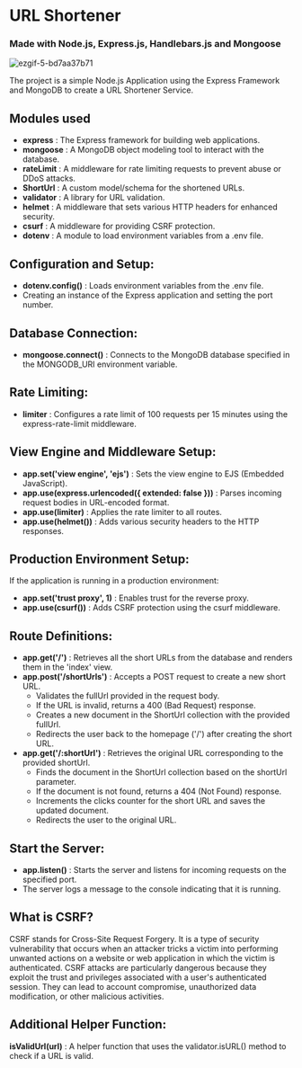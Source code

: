 # URL Shortener
### Made with Node.js, Express.js, Handlebars.js and Mongoose

![ezgif-5-bd7aa37b71](https://github.com/PranavSingh31/url-shortener/assets/76558062/f4492355-7c4b-4b57-b590-3647e2a1f55d)

The project is a simple Node.js Application using the Express Framework and MongoDB to create a URL Shortener Service.

## Modules used
+ **express** : The Express framework for building web applications.
+ **mongoose** : A MongoDB object modeling tool to interact with the database.
+ **rateLimit** : A middleware for rate limiting requests to prevent abuse or DDoS attacks.
+ **ShortUrl** : A custom model/schema for the shortened URLs.
+ **validator** : A library for URL validation.
+ **helmet** : A middleware that sets various HTTP headers for enhanced security.
+ **csurf** : A middleware for providing CSRF protection.
+ **dotenv** : A module to load environment variables from a .env file.

## Configuration and Setup:
+ **dotenv.config()** : Loads environment variables from the .env file.
+ Creating an instance of the Express application and setting the port number.

## Database Connection:
+ **mongoose.connect()** : Connects to the MongoDB database specified in the MONGODB_URI environment variable.

## Rate Limiting:
+ **limiter** : Configures a rate limit of 100 requests per 15 minutes using the express-rate-limit middleware.

## View Engine and Middleware Setup:
+ **app.set('view engine', 'ejs')** : Sets the view engine to EJS (Embedded JavaScript).
+ **app.use(express.urlencoded({ extended: false }))** : Parses incoming request bodies in URL-encoded format.
+ **app.use(limiter)** : Applies the rate limiter to all routes.
+ **app.use(helmet())** : Adds various security headers to the HTTP responses.
  
## Production Environment Setup:
If the application is running in a production environment:
+ **app.set('trust proxy', 1)** : Enables trust for the reverse proxy.
+ **app.use(csurf())** : Adds CSRF protection using the csurf middleware.
  
## Route Definitions:
+ **app.get('/')** : Retrieves all the short URLs from the database and renders them in the 'index' view.
+ **app.post('/shortUrls')** : Accepts a POST request to create a new short URL.
  - Validates the fullUrl provided in the request body.
  - If the URL is invalid, returns a 400 (Bad Request) response.
  - Creates a new document in the ShortUrl collection with the provided fullUrl.
  - Redirects the user back to the homepage ('/') after creating the short URL.
+ **app.get('/:shortUrl')** : Retrieves the original URL corresponding to the provided shortUrl.
  - Finds the document in the ShortUrl collection based on the shortUrl parameter.
  - If the document is not found, returns a 404 (Not Found) response.
  - Increments the clicks counter for the short URL and saves the updated document.
  - Redirects the user to the original URL.

## Start the Server:
+ **app.listen()** : Starts the server and listens for incoming requests on the specified port.
+ The server logs a message to the console indicating that it is running.

## What is CSRF?
CSRF stands for Cross-Site Request Forgery. It is a type of security vulnerability that occurs when an attacker tricks a victim into performing unwanted actions on a website or web application in which the victim is authenticated. 
CSRF attacks are particularly dangerous because they exploit the trust and privileges associated with a user's authenticated session. They can lead to account compromise, unauthorized data modification, or other malicious activities.

## Additional Helper Function:
**isValidUrl(url)** : A helper function that uses the validator.isURL() method to check if a URL is valid.


